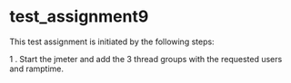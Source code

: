 # test_assignment9

This test assignment is initiated by the following steps:

1 . Start the jmeter and add the 3 thread groups with the requested users and ramptime. 
